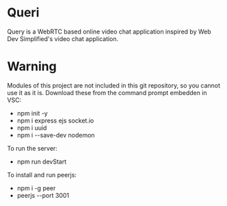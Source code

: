 # Queri
Query is a WebRTC based online video chat application inspired by Web Dev Simplified's video chat application.

# Warning
Modules of this project are not included in this git repository, so you cannot use it as it is. Download these from the command prompt embedden in VSC:
- npm init -y
- npm i express ejs socket.io
- npm i uuid
- npm i --save-dev nodemon

To run the server:
- npm run devStart

To install and run peerjs:
- npm i -g peer
- peerjs --port 3001
